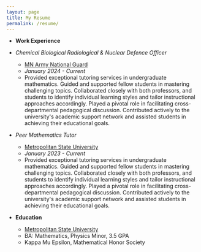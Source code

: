 ```yaml
---
layout: page
title: My Resume
permalink: /resume/
---
```


 - **Work Experience**
  
 - *Chemical Biological Radiological & Nuclear Defence Officer*
   - [MN Army National Guard](https://www.goarmy.com/careers-and-jobs/career-match/ground-forces/explosives-artillery/74a-cbrn-officer.html)
   - *January 2024 - Current*
   - Provided exceptional tutoring services in undergraduate mathematics. Guided and supported fellow students in mastering challenging topics. Collaborated closely with both professors, and students to identify individual learning styles and tailor instructional approaches accordingly. Played a pivotal role in facilitating cross-departmental pedagogical discussion. Contributed actively to the university's academic support network and assisted students in achieving their educational goals.
   
 - *Peer Mathematics Tutor*
   - [Metropolitan State University](https://www.metrostate.edu)
   - *January 2023 - Current*
   - Provided exceptional tutoring services in undergraduate mathematics. Guided and supported fellow students in mastering challenging topics. Collaborated closely with both professors, and students to identify individual learning styles and tailor instructional approaches accordingly. Played a pivotal role in facilitating cross-departmental pedagogical discussion. Contributed actively to the university's academic support network and assisted students in achieving their educational goals.
   
 - **Education**
   - [Metropolitan State University](https://www.metrostate.edu)
   - BA: Mathematics, Physics Minor, 3.5 GPA
   - Kappa Mu Epsilon, Mathematical Honor Society
